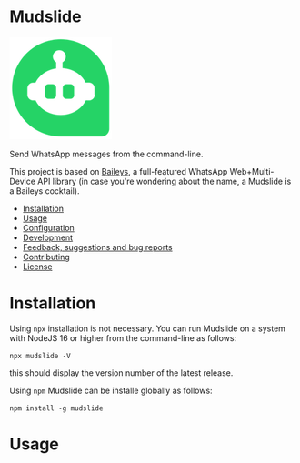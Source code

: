 # Mudslide

![Logo](doc/mudslide-logo-180x180.png)

Send WhatsApp messages from the command-line.

This project is based on [Baileys](https://github.com/adiwajshing/Baileys), a full-featured WhatsApp Web+Multi-Device 
API library (in case you're wondering about the name, a Mudslide is a Baileys cocktail).

* [Installation](#installation)
* [Usage](#usage)
* [Configuration](#configuration)
* [Development](#development)
* [Feedback, suggestions and bug reports](#feedback-suggestions-and-bug-reports)
* [Contributing](#contributing)
* [License](#license)

# Installation

Using `npx` installation is not necessary. You can run Mudslide on a system with NodeJS 16 or higher from the 
command-line as follows:

```shell
npx mudslide -V
```

this should display the version number of the latest release.

Using `npm` Mudslide can be installe globally as follows:

```shell
npm install -g mudslide
```

# Usage